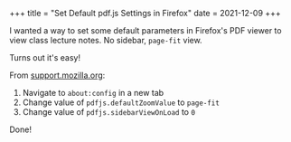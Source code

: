 +++
title = "Set Default pdf.js Settings in Firefox"
date  = 2021-12-09
+++

I wanted a way to set some default parameters in Firefox's PDF viewer to view class lecture notes. No sidebar, `page-fit` view.

Turns out it's easy!

From [support.mozilla.org](https://support.mozilla.org/en-US/questions/1074524):
1. Navigate to `about:config` in a new tab
2. Change value of `pdfjs.defaultZoomValue` to `page-fit`
3. Change value of `pdfjs.sidebarViewOnLoad` to `0`

Done!

